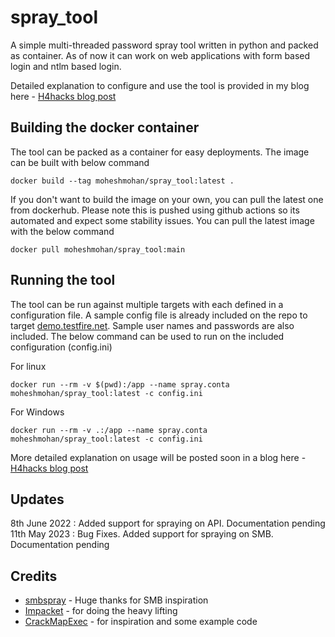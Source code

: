 # spray_tool

A simple multi-threaded password spray tool written in python and packed as container. As of now it can work on web applications with form based login and ntlm based login.

Detailed explanation to configure and use the tool is provided in my blog here - [H4hacks blog post](https://www.h4hacks.com/2022/03/multithreaded-password-spray-tool.html)

## Building the docker container

The tool can be packed as a container for easy deployments. The image can be built with below command

```
docker build --tag moheshmohan/spray_tool:latest .
```

If you don't want to build the image on your own, you can pull the latest one from dockerhub. Please note this is pushed using github actions so its automated and expect some stability issues. You can pull the latest image with the below command

```
docker pull moheshmohan/spray_tool:main
```

## Running the tool

The tool can be run against multiple targets with each defined in a configuration file. A sample config file is already included on the repo to target [demo.testfire.net](http://demo.testfire.net/login.jsp). Sample user names and passwords are also included. The below command can be used to run on the included configuration (config.ini)

For linux
```
docker run --rm -v $(pwd):/app --name spray.conta moheshmohan/spray_tool:latest -c config.ini
```

For Windows
```
docker run --rm -v .:/app --name spray.conta moheshmohan/spray_tool:latest -c config.ini
```

More detailed explanation on usage will be posted soon in a blog here - [H4hacks blog post](https://www.h4hacks.com/2022/03/multithreaded-password-spray-tool.html)

## Updates

8th June 2022 : Added support for spraying on API. Documentation pending
11th May 2023 : Bug Fixes. Added support for spraying on SMB. Documentation pending



## Credits 

* [smbspray](https://github.com/absolomb/smbspray)  - Huge thanks for SMB inspiration
* [Impacket](https://github.com/SecureAuthCorp/impacket) - for doing the heavy lifting
* [CrackMapExec](https://github.com/byt3bl33d3r/CrackMapExec) - for inspiration and some example code